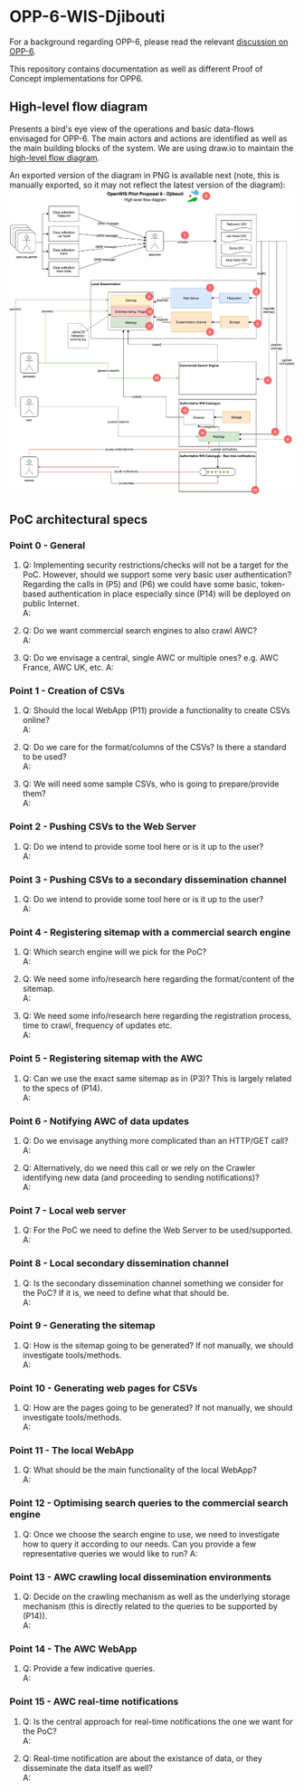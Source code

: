 # OPP-6-WIS-Djibouti
For a background regarding OPP-6, please read the relevant [discussion on OPP-6](https://github.com/OpenWIS/openwis-documentation/issues/309).

This repository contains documentation as well as different Proof of Concept implementations for OPP6.

## High-level flow diagram
Presents a bird's eye view of the operations and basic data-flows envisaged for OPP-6. The main actors and actions are 
identified as well as the main building blocks of the system. We are using draw.io to maintain the [high-level flow diagram](https://www.draw.io/#HNMichas%2FOPP-6-WIS-Djibouti%2Fmaster%2Fdocs%2FOPP6-Flow-diagram.xml).

An exported version of the diagram in PNG is available next (note, this is manually exported, so it may not reflect the latest version of the diagram):
![](docs/img/OPP6-Flow-diagram.png)

## PoC architectural specs

### Point 0 - General

1. Q: Implementing security restrictions/checks will not be a target for the PoC. However, should we support some very basic user authentication? Regarding the calls in (P5) and (P6) we could have some basic, token-based authentication in place especially since (P14) will be deployed on public Internet.  
A: 

2. Q: Do we want commercial search engines to also crawl AWC?  
A:

3. Q: Do we envisage a central, single AWC or multiple ones? e.g. AWC France, AWC UK, etc.
A:

### Point 1 - Creation of CSVs

1. Q: Should the local WebApp (P11) provide a functionality to create CSVs online?  
A:

2. Q: Do we care for the format/columns of the CSVs? Is there a standard to be used?  
A:

3. Q: We will need some sample CSVs, who is going to prepare/provide them?  
A:


### Point 2 - Pushing CSVs to the Web Server

1. Q: Do we intend to provide some tool here or is it up to the user?  
A:


### Point 3 - Pushing CSVs to a secondary dissemination channel

1. Q: Do we intend to provide some tool here or is it up to the user?  
A:


### Point 4 - Registering sitemap with a commercial search engine

1. Q: Which search engine will we pick for the PoC?  
A:

2. Q: We need some info/research here regarding the format/content of the sitemap.  
A:

3. Q: We need some info/research here regarding the registration process, time to crawl, frequency of updates etc.  
A:


### Point 5 - Registering sitemap with the AWC

1. Q: Can we use the exact same sitemap as in (P3)? This is largely related to the specs of (P14).  
A:


### Point 6 - Notifying AWC of data updates

1. Q: Do we envisage anything more complicated than an HTTP/GET call?  
A:

2. Q: Alternatively, do we need this call or we rely on the Crawler identifying new data (and proceeding to sending notifications)?  
A:

### Point 7 - Local web server

1. Q: For the PoC we need to define the Web Server to be used/supported.  
A:


### Point 8 - Local secondary dissemination channel

1. Q: Is the secondary dissemination channel something we consider for the PoC? If it is, we need to define what that should be.  
A:

### Point 9 - Generating the sitemap

1. Q: How is the sitemap going to be generated? If not manually, we should investigate tools/methods.  
A:

### Point 10 - Generating web pages for CSVs

1. Q: How are the pages going to be generated? If not manually, we should investigate tools/methods.  
A:

### Point 11 - The local WebApp

1. Q: What should be the main functionality of the local WebApp?  
A:

### Point 12 - Optimising search queries to the commercial search engine

1. Q: Once we choose the search engine to use, we need to investigate how to query it according to our needs. Can you provide a few representative queries we would like to run?
A:

### Point 13 - AWC crawling local dissemination environments

1. Q: Decide on the crawling mechanism as well as the underlying storage mechanism (this is directly related to the queries to be supported by (P14)).  
A:

### Point 14 - The AWC WebApp

1. Q: Provide a few indicative queries.  
A:

### Point 15 - AWC real-time notifications

1. Q: Is the central approach for real-time notifications the one we want for the PoC?  
A:

2. Q: Real-time notification are about the existance of data, or they disseminate the data itself as well?  
A:
